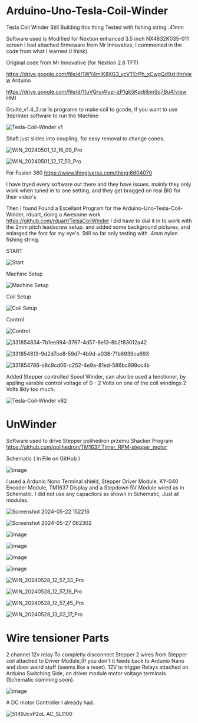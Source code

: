 # Arduino-Uno-Tesla-Coil-Winder
Tesla Coil Winder
Still Building this thing
Tested with fishing string .41mm

Software used is  Modified for Nextion enhanced 3.5 inch NX4832K035-011 screen I had
attached firmeware from Mr Innovative, I commented in the code from what I learned (I think)


Original code from Mr Innovative (for Nextion 2.8 TFT)

https://drive.google.com/file/d/1WY4mIK8XG3_ycVTErPh_xCwgQd9zHItr/view   Arduino

https://drive.google.com/file/d/1tuVQruj4Ivzi-zP1gk5Kpdj8jmSq7Bu4/view   HMI

Gsuite_v1.4_3.rar  Is programe to make coil to gcode, if you want to use 3dprinter software to run the Machine


![Tesla-Coil-Winder v1](https://github.com/carl1961/Arduino-Nano-Tesla-Coil-Winder/assets/3056821/7952a30b-9bc7-4718-9f06-ba07dac80ae2)

Shaft just slides into coupling, for easy removal to change cones.

![WIN_20240501_12_16_09_Pro](https://github.com/carl1961/Arduino-Nano-Tesla-Coil-Winder/assets/3056821/8800b027-e95f-400f-a28a-eb251b1f56a7)


![WIN_20240501_12_17_50_Pro](https://github.com/carl1961/Arduino-Nano-Tesla-Coil-Winder/assets/3056821/345c564f-b55a-48c3-8330-f9bcad520949)

For Fusion 360 
https://www.thingiverse.com/thing:6604070

I have tryed every software out there and they have issues. mainly they only work when tuned in to one setting, and they get bragged on real BIG for their video's

Then I found Found a Excellant Program for the  Arduino-Uno-Tesla-Coil-Winder, rduart, doing a Awesome work      https://github.com/rduart/TelsaCoilWinder
I did have to dial it in to work with the 2mm pitch leadscrew setup. and added some background pictures, and enlarged the font for my eye's.
Still so far only testing with .4mm nylon fishing string.

START


![Start](https://github.com/carl1961/Arduino-Uno-Tesla-Coil-Winder/assets/3056821/8107b871-5e3e-4198-af6a-a6146f2c71fd)

Machine Setup

![Machine Setup](https://github.com/carl1961/Arduino-Uno-Tesla-Coil-Winder/assets/3056821/8c159a38-25c6-4977-8cde-5c0ac30ff911)

Coil Setup

![Coil Setup](https://github.com/carl1961/Arduino-Uno-Tesla-Coil-Winder/assets/3056821/f5d5ab21-07d2-425c-92db-1cc7258c7cca)

Control

![Control](https://github.com/carl1961/Arduino-Uno-Tesla-Coil-Winder/assets/3056821/7b48db6d-91cd-4f84-bd72-b65752a4dd34)


![331854834-7b1ee994-3767-4d57-8e13-8b2f83012a42](https://github.com/carl1961/Arduino-Uno-Tesla-Coil-Winder/assets/3056821/0cdb0ec3-4359-4cac-94d1-3e2dca023736)

![331854813-9d2d7ce8-59d7-4b9d-a038-71b6939ca693](https://github.com/carl1961/Arduino-Uno-Tesla-Coil-Winder/assets/3056821/a4eec5c2-acf5-4f93-937c-e8667117181e)

![331854786-a8c9cd06-c252-4e9a-81ed-586bc999cc4b](https://github.com/carl1961/Arduino-Uno-Tesla-Coil-Winder/assets/3056821/c95f3893-0a6c-421b-ae97-a4a0ce4a612f)

Added Stepper controlled Spool Winder, can also be used a tenstioner, by appling varable control voltage of 0 - 2 Volts on one of the coil windings 2 Volts likly too much.

![Tesla-Coil-Winder v82](https://github.com/carl1961/Arduino-Uno-Tesla-Coil-Winder/assets/3056821/be5c8732-8e61-49ce-ab19-09241d2631bc)



# UnWinder

Software used to drive Stepper  polihedron przemu Shacker Program
https://github.com/polihedron/TM1637_Timer_RPM-stepper_motor

Schematic ( in   File on GitHub )

![image](https://github.com/carl1961/Arduino-Uno-Tesla-Coil-Winder/assets/3056821/b4ae8239-c6f6-4209-8ba8-ed9964261e0b)   




I used a Ardunio Nono Terminal shield, Stepper Driver Module, KY-040 Encoder Module, TM1637 Display  and a Stepdown 5V Module wired as in Schematic.
I did not use any capacitors as shown in Schematic, Just all modules.

![Screenshot 2024-05-22 152216](https://github.com/carl1961/Arduino-Uno-Tesla-Coil-Winder/assets/3056821/90fcdc0b-48b8-47a4-b5c4-055a612d1180) 

![Screenshot 2024-05-27 062302](https://github.com/carl1961/Arduino-Uno-Tesla-Coil-Winder/assets/3056821/60b07cd1-3177-441c-ab5c-0b2e625b008b)

![image](https://github.com/carl1961/Arduino-Uno-Tesla-Coil-Winder/assets/3056821/d31ee118-24e4-4c4b-be27-ac5a8ee6f0a7) 

![image](https://github.com/carl1961/Arduino-Uno-Tesla-Coil-Winder/assets/3056821/0083b597-abfe-46e4-b754-2c03d6a55c75)

![image](https://github.com/carl1961/Arduino-Uno-Tesla-Coil-Winder/assets/3056821/70576122-0e5a-41c0-8583-ad2850285f1b) 

![image](https://github.com/carl1961/Arduino-Uno-Tesla-Coil-Winder/assets/3056821/ca4c8117-bc4f-4e52-81d2-822669c833e8)




![WIN_20240528_12_57_33_Pro](https://github.com/carl1961/Arduino-Uno-Tesla-Coil-Winder/assets/3056821/77e91386-08f3-4136-b56a-a97a74eafa37)


![WIN_20240528_12_57_19_Pro](https://github.com/carl1961/Arduino-Uno-Tesla-Coil-Winder/assets/3056821/449cb2e7-67de-4ec1-a94c-9815c50f52a7)

![WIN_20240528_12_57_45_Pro](https://github.com/carl1961/Arduino-Uno-Tesla-Coil-Winder/assets/3056821/2386d210-55d8-4fb2-a7d0-33c5a70617b6)

![WIN_20240528_13_02_17_Pro](https://github.com/carl1961/Arduino-Uno-Tesla-Coil-Winder/assets/3056821/18d9d03c-125e-45b5-a782-1aac466026c9)


# Wire tensioner Parts

2 channel 12v relay To completly disconnect Stepper 2 wires from Stepper coil attached to Driver Module,(If you don't it feeds back to Ardunio Nano and does weird stuff (seems like a reset).
12V to trigger Relays attached on Arduino Switching Side, on driver module motor voltage terminals. (Schematic comming soon).

![image](https://github.com/carl1961/Arduino-Uno-Tesla-Coil-Winder/assets/3056821/2e6bf50b-72d3-4b36-84d2-f5284c3f9de9)

A DC motor Controller I already had.

![5149JcvP2oL _AC_SL1100_](https://github.com/carl1961/Arduino-Uno-Tesla-Coil-Winder/assets/3056821/b694d6c5-ab77-40e2-9838-9ea87d2e087f)







